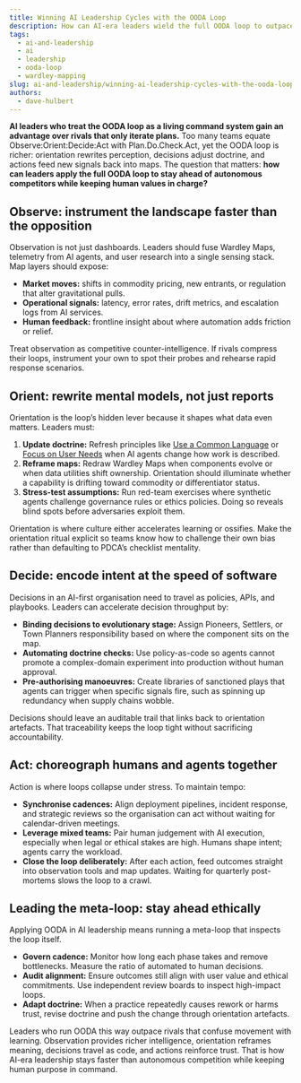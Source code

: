 ```yaml
---
title: Winning AI Leadership Cycles with the OODA Loop
description: How can AI-era leaders wield the full OODA loop to outpace autonomous competitors without losing ethical control?
tags:
  - ai-and-leadership
  - ai
  - leadership
  - ooda-loop
  - wardley-mapping
slug: ai-and-leadership/winning-ai-leadership-cycles-with-the-ooda-loop
authors:
  - dave-hulbert
---
```


**AI leaders who treat the OODA loop as a living command system gain an advantage over rivals that only iterate plans.** Too many teams equate Observe:Orient:Decide:Act with Plan.Do.Check.Act, yet the OODA loop is richer: orientation rewrites perception, decisions adjust doctrine, and actions feed new signals back into maps. The question that matters: **how can leaders apply the full OODA loop to stay ahead of autonomous competitors while keeping human values in charge?**

<!-- truncate -->

## Observe: instrument the landscape faster than the opposition

Observation is not just dashboards. Leaders should fuse Wardley Maps, telemetry from AI agents, and user research into a single sensing stack. Map layers should expose:

- **Market moves:** shifts in commodity pricing, new entrants, or regulation that alter gravitational pulls.
- **Operational signals:** latency, error rates, drift metrics, and escalation logs from AI services.
- **Human feedback:** frontline insight about where automation adds friction or relief.

Treat observation as competitive counter-intelligence. If rivals compress their loops, instrument your own to spot their probes and rehearse rapid response scenarios.

## Orient: rewrite mental models, not just reports

Orientation is the loop’s hidden lever because it shapes what data even matters. Leaders must:

1. **Update doctrine:** Refresh principles like [Use a Common Language](/doctrines/use-a-common-language) or [Focus on User Needs](/doctrines/focus-on-user-needs) when AI agents change how work is described.
2. **Reframe maps:** Redraw Wardley Maps when components evolve or when data utilities shift ownership. Orientation should illuminate whether a capability is drifting toward commodity or differentiator status.
3. **Stress-test assumptions:** Run red-team exercises where synthetic agents challenge governance rules or ethics policies. Doing so reveals blind spots before adversaries exploit them.

Orientation is where culture either accelerates learning or ossifies. Make the orientation ritual explicit so teams know how to challenge their own bias rather than defaulting to PDCA’s checklist mentality.

## Decide: encode intent at the speed of software

Decisions in an AI-first organisation need to travel as policies, APIs, and playbooks. Leaders can accelerate decision throughput by:

- **Binding decisions to evolutionary stage:** Assign Pioneers, Settlers, or Town Planners responsibility based on where the component sits on the map.
- **Automating doctrine checks:** Use policy-as-code so agents cannot promote a complex-domain experiment into production without human approval.
- **Pre-authorising manoeuvres:** Create libraries of sanctioned plays that agents can trigger when specific signals fire, such as spinning up redundancy when supply chains wobble.

Decisions should leave an auditable trail that links back to orientation artefacts. That traceability keeps the loop tight without sacrificing accountability.

## Act: choreograph humans and agents together

Action is where loops collapse under stress. To maintain tempo:

- **Synchronise cadences:** Align deployment pipelines, incident response, and strategic reviews so the organisation can act without waiting for calendar-driven meetings.
- **Leverage mixed teams:** Pair human judgement with AI execution, especially when legal or ethical stakes are high. Humans shape intent; agents carry the workload.
- **Close the loop deliberately:** After each action, feed outcomes straight into observation tools and map updates. Waiting for quarterly post-mortems slows the loop to a crawl.

## Leading the meta-loop: stay ahead ethically

Applying OODA in AI leadership means running a meta-loop that inspects the loop itself.

- **Govern cadence:** Monitor how long each phase takes and remove bottlenecks. Measure the ratio of automated to human decisions.
- **Audit alignment:** Ensure outcomes still align with user value and ethical commitments. Use independent review boards to inspect high-impact loops.
- **Adapt doctrine:** When a practice repeatedly causes rework or harms trust, revise doctrine and push the change through orientation artefacts.

Leaders who run OODA this way outpace rivals that confuse movement with learning. Observation provides richer intelligence, orientation reframes meaning, decisions travel as code, and actions reinforce trust. That is how AI-era leadership stays faster than autonomous competition while keeping human purpose in command.
